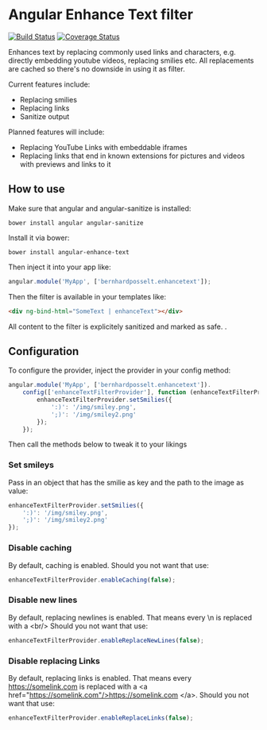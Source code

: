 # Angular Enhance Text filter

[![Build Status](https://travis-ci.org/Raydiation/angular-enhance-text.png?branch=master)](https://travis-ci.org/Raydiation/angular-enhance-text)
[![Coverage Status](https://coveralls.io/repos/Raydiation/angular-enhance-text/badge.png)](https://coveralls.io/r/Raydiation/angular-enhance-text)

Enhances text by replacing commonly used links and characters, e.g. directly embedding youtube videos, replacing smilies etc. All replacements are cached so there's no downside in using it as filter.

Current features include: 

* Replacing smilies
* Replacing links
* Sanitize output

Planned features will include:

* Replacing YouTube Links with embeddable iframes
* Replacing links that end in known extensions for pictures and videos with previews and links to it

## How to use
Make sure that angular and angular-sanitize is installed:

    bower install angular angular-sanitize

Install it via bower:
    
    bower install angular-enhance-text

Then inject it into your app like:
    
```javascript
angular.module('MyApp', ['bernhardposselt.enhancetext']);
```

Then the filter is available in your templates like:

```html
<div ng-bind-html="SomeText | enhanceText"></div>
```

All content to the filter is explicitely sanitized and marked as safe.
.
## Configuration

To configure the provider, inject the provider in your config method:
    
```javascript
angular.module('MyApp', ['bernhardposselt.enhancetext']).
    config(['enhanceTextFilterProvider'], function (enhanceTextFilterProvider) {
        enhanceTextFilterProvider.setSmilies({
            ':)': '/img/smiley.png',
            ';)': '/img/smiley2.png'
        });
    });
```

Then call the methods below to tweak it to your likings


### Set smileys

Pass in an object that has the smilie as key and the path to the image as value:

```javascript
enhanceTextFilterProvider.setSmilies({
    ':)': '/img/smiley.png',
    ';)': '/img/smiley2.png'
});
```

### Disable caching
By default, caching is enabled. Should you not want that use:

```javascript
enhanceTextFilterProvider.enableCaching(false);
```

### Disable new lines
By default, replacing newlines is enabled. That means every \n is replaced with a \<br/> Should you not want that use:

```javascript
enhanceTextFilterProvider.enableReplaceNewLines(false);
```

### Disable replacing Links
By default, replacing links is enabled. That means every https://somelink.com is replaced with a \<a href="https://somelink.com"/>https://somelink.com \</a>. Should you not want that use:

```javascript
enhanceTextFilterProvider.enableReplaceLinks(false);
```